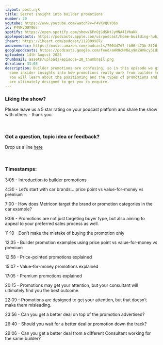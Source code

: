 ```yaml
---
layout: post.njk
title: Secret insight into builder promotions
number: 20
youtube: https://www.youtube.com/watch?v=P4VKvQUY06s
id: P4VKvQUY06s
spotify: https://open.spotify.com/show/6PnOjGdSKtJyMNA41Vhakk
applepodcasts: https://podcasts.apple.com/us/podcast/home-building-hub/id1681936589
iheart: https://iheart.com/podcast/112809987/
amazonmusic: https://music.amazon.com/podcasts/7004d7d7-fb06-473b-8f26-8ce9992cac11
googlepodcasts: https://podcasts.google.com/feed/aHR0cHM6Ly9mZWVkcy5idXp6c3Byb3V0LmNvbS8yMTM5MTU1LnJzcw==
uploaded: 14th August 2023
thumbnail: assets/uploads/episode-20_thumbnail.png
duration: 31:08
description: Builder promotions are confusing, so in this episode we give you
  some insider insights into how promotions really work from builder to builder.
  You will learn about the positioning and the types of promotions and how they
  are ultimately designed to get you to enquire.
---
```

### Liking the show?

Please leave us a 5 star rating on your podcast platform and share the show with others - thank you.

<br>

### Got a question, topic idea or feedback?

Drop us a line <a href="/contact" id="contact-us" target="_blank">here</a>

<br>

### Timestamps:

3:05 - Introduction to builder promotions

4:30 - Let’s start with car brands… price point vs value-for-money vs premium

7:00 - How does Metricon target the brand or promotion categories in the car example?

9:06 - Promotions are not just targeting buyer type, but also aiming to appeal to your preferred sales process as well.

11:10 - Don’t make the mistake of buying the promotion only

12:35 - Builder promotion examples using price point vs value-for-money vs premium

12:58 - Price-pointed promotions explained

15:07 - Value-for-money promotions explained

17:05 - Premium promotions explained

20:15 - Promotions may get your attention, but your consultant will ultimately find you the best outcome.

22:09 - Promotions are designed to get your attention, but that doesn’t make them misleading.

23:56 - Can you get a better deal on top of the promotion advertised? 

26:40 - Should you wait for a better deal or promotion down the track?

29:06 - Can you get a better deal from a different Consultant working for the same builder?